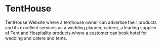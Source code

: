 # TentHouse
TentHouse Website where a tenthouse owner can advertise their products and its excellent services as a wedding planner, caterer, a leading supplier of Tent and Hospitality products.where a customer can book hotel for wedding and catere and tents.
